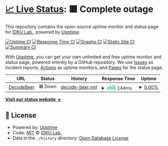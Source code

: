 # [📈 Live Status](https://status.idkulab.com): <!--live status--> **🟥 Complete outage**

This repository contains the open-source uptime monitor and status page for [IDKU Lab.](idkulab.com), powered by [Upptime](https://github.com/upptime/upptime).

[![Uptime CI](https://github.com/idkulab/upptime/workflows/Uptime%20CI/badge.svg)](https://github.com/idkulab/upptime/actions?query=workflow%3A%22Uptime+CI%22)
[![Response Time CI](https://github.com/idkulab/upptime/workflows/Response%20Time%20CI/badge.svg)](https://github.com/idkulab/upptime/actions?query=workflow%3A%22Response+Time+CI%22)
[![Graphs CI](https://github.com/idkulab/upptime/workflows/Graphs%20CI/badge.svg)](https://github.com/idkulab/upptime/actions?query=workflow%3A%22Graphs+CI%22)
[![Static Site CI](https://github.com/idkulab/upptime/workflows/Static%20Site%20CI/badge.svg)](https://github.com/idkulab/upptime/actions?query=workflow%3A%22Static+Site+CI%22)
[![Summary CI](https://github.com/idkulab/upptime/workflows/Summary%20CI/badge.svg)](https://github.com/idkulab/upptime/actions?query=workflow%3A%22Summary+CI%22)

With [Upptime](https://upptime.js.org), you can get your own unlimited and free uptime monitor and status page, powered entirely by a GitHub repository. We use [Issues](https://github.com/idkulab/upptime/issues) as incident reports, [Actions](https://github.com/idkulab/upptime/actions) as uptime monitors, and [Pages](https://status.idkulab.com) for the status page.

<!--start: status pages-->
<!-- This summary is generated by Upptime (https://github.com/upptime/upptime) -->
<!-- Do not edit this manually, your changes will be overwritten -->
<!-- prettier-ignore -->
| URL | Status | History | Response Time | Uptime |
| --- | ------ | ------- | ------------- | ------ |
| <img alt="" src="https://icons.duckduckgo.com/ip3/decodebeer.com.ico" height="13"> [DecodeBeer](https://decodebeer.com) | 🟥 Down | [decode-beer.yml](https://github.com/idkulab/upptime/commits/HEAD/history/decode-beer.yml) | <details><summary><img alt="Response time graph" src="./graphs/decode-beer/response-time-week.png" height="20"> 144ms</summary><br><a href="https://status.idkulab.com/history/decode-beer"><img alt="Response time 128" src="https://img.shields.io/endpoint?url=https%3A%2F%2Fraw.githubusercontent.com%2Fidkulab%2Fupptime%2FHEAD%2Fapi%2Fdecode-beer%2Fresponse-time.json"></a><br><a href="https://status.idkulab.com/history/decode-beer"><img alt="24-hour response time 113" src="https://img.shields.io/endpoint?url=https%3A%2F%2Fraw.githubusercontent.com%2Fidkulab%2Fupptime%2FHEAD%2Fapi%2Fdecode-beer%2Fresponse-time-day.json"></a><br><a href="https://status.idkulab.com/history/decode-beer"><img alt="7-day response time 144" src="https://img.shields.io/endpoint?url=https%3A%2F%2Fraw.githubusercontent.com%2Fidkulab%2Fupptime%2FHEAD%2Fapi%2Fdecode-beer%2Fresponse-time-week.json"></a><br><a href="https://status.idkulab.com/history/decode-beer"><img alt="30-day response time 124" src="https://img.shields.io/endpoint?url=https%3A%2F%2Fraw.githubusercontent.com%2Fidkulab%2Fupptime%2FHEAD%2Fapi%2Fdecode-beer%2Fresponse-time-month.json"></a><br><a href="https://status.idkulab.com/history/decode-beer"><img alt="1-year response time 127" src="https://img.shields.io/endpoint?url=https%3A%2F%2Fraw.githubusercontent.com%2Fidkulab%2Fupptime%2FHEAD%2Fapi%2Fdecode-beer%2Fresponse-time-year.json"></a></details> | <details><summary><a href="https://status.idkulab.com/history/decode-beer">0.00%</a></summary><a href="https://status.idkulab.com/history/decode-beer"><img alt="All-time uptime 52.61%" src="https://img.shields.io/endpoint?url=https%3A%2F%2Fraw.githubusercontent.com%2Fidkulab%2Fupptime%2FHEAD%2Fapi%2Fdecode-beer%2Fuptime.json"></a><br><a href="https://status.idkulab.com/history/decode-beer"><img alt="24-hour uptime 0.00%" src="https://img.shields.io/endpoint?url=https%3A%2F%2Fraw.githubusercontent.com%2Fidkulab%2Fupptime%2FHEAD%2Fapi%2Fdecode-beer%2Fuptime-day.json"></a><br><a href="https://status.idkulab.com/history/decode-beer"><img alt="7-day uptime 0.00%" src="https://img.shields.io/endpoint?url=https%3A%2F%2Fraw.githubusercontent.com%2Fidkulab%2Fupptime%2FHEAD%2Fapi%2Fdecode-beer%2Fuptime-week.json"></a><br><a href="https://status.idkulab.com/history/decode-beer"><img alt="30-day uptime 0.00%" src="https://img.shields.io/endpoint?url=https%3A%2F%2Fraw.githubusercontent.com%2Fidkulab%2Fupptime%2FHEAD%2Fapi%2Fdecode-beer%2Fuptime-month.json"></a><br><a href="https://status.idkulab.com/history/decode-beer"><img alt="1-year uptime 43.86%" src="https://img.shields.io/endpoint?url=https%3A%2F%2Fraw.githubusercontent.com%2Fidkulab%2Fupptime%2FHEAD%2Fapi%2Fdecode-beer%2Fuptime-year.json"></a></details>

<!--end: status pages-->

[**Visit our status website →**](https://status.idkulab.com)

## 📄 License

- Powered by: [Upptime](https://github.com/upptime/upptime)
- Code: [MIT](./LICENSE) © [IDKU Lab.](idkulab.com)
- Data in the `./history` directory: [Open Database License](https://opendatacommons.org/licenses/odbl/1-0/)
